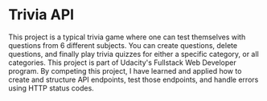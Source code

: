 # Trivia API
This project is a typical trivia game where one can test themselves with questions from 6 different subjects. You can create questions, delete questions, and finally play trivia quizzes for either a specific category, or all categories. This project is part of Udacity's Fullstack Web Developer program. By competing this project, I have learned and applied how to create and structure API endpoints, test those endpoints, and handle errors using HTTP status codes. 
